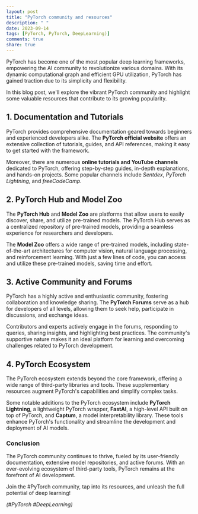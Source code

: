 ```yaml
---
layout: post
title: "PyTorch community and resources"
description: " "
date: 2023-09-14
tags: [PyTorch, PyTorch, DeepLearning)]
comments: true
share: true
---
```


PyTorch has become one of the most popular deep learning frameworks, empowering the AI community to revolutionize various domains. With its dynamic computational graph and efficient GPU utilization, PyTorch has gained traction due to its simplicity and flexibility.

In this blog post, we'll explore the vibrant PyTorch community and highlight some valuable resources that contribute to its growing popularity.

## 1. Documentation and Tutorials

PyTorch provides comprehensive documentation geared towards beginners and experienced developers alike. The **PyTorch official website** offers an extensive collection of tutorials, guides, and API references, making it easy to get started with the framework.

Moreover, there are numerous **online tutorials and YouTube channels** dedicated to PyTorch, offering step-by-step guides, in-depth explanations, and hands-on projects. Some popular channels include *Sentdex*, *PyTorch Lightning*, and *freeCodeCamp*.

## 2. PyTorch Hub and Model Zoo

The **PyTorch Hub** and **Model Zoo** are platforms that allow users to easily discover, share, and utilize pre-trained models. The PyTorch Hub serves as a centralized repository of pre-trained models, providing a seamless experience for researchers and developers.

The **Model Zoo** offers a wide range of pre-trained models, including state-of-the-art architectures for computer vision, natural language processing, and reinforcement learning. With just a few lines of code, you can access and utilize these pre-trained models, saving time and effort.

## 3. Active Community and Forums

PyTorch has a highly active and enthusiastic community, fostering collaboration and knowledge sharing. The **PyTorch Forums** serve as a hub for developers of all levels, allowing them to seek help, participate in discussions, and exchange ideas.

Contributors and experts actively engage in the forums, responding to queries, sharing insights, and highlighting best practices. The community's supportive nature makes it an ideal platform for learning and overcoming challenges related to PyTorch development.

## 4. PyTorch Ecosystem

The PyTorch ecosystem extends beyond the core framework, offering a wide range of third-party libraries and tools. These supplementary resources augment PyTorch's capabilities and simplify complex tasks.

Some notable additions to the PyTorch ecosystem include **PyTorch Lightning**, a lightweight PyTorch wrapper, **FastAI**, a high-level API built on top of PyTorch, and **Captum**, a model interpretability library. These tools enhance PyTorch's functionality and streamline the development and deployment of AI models.

### Conclusion

The PyTorch community continues to thrive, fueled by its user-friendly documentation, extensive model repositories, and active forums. With an ever-evolving ecosystem of third-party tools, PyTorch remains at the forefront of AI development.

Join the #PyTorch community, tap into its resources, and unleash the full potential of deep learning!

*(#PyTorch #DeepLearning)*